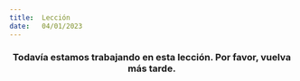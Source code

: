 ```yaml
---
title:  Lección
date:   04/01/2023
---
```


### <center>Todavía estamos trabajando en esta lección. Por favor, vuelva más tarde.</center>